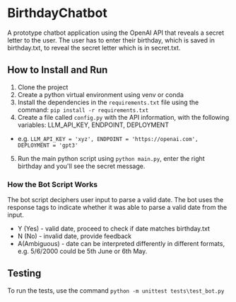 # BirthdayChatbot

A prototype chatbot application using the OpenAI API that reveals a secret letter to the user. The user has to enter their birthday, which is saved in birthday.txt, to reveal the secret letter which is in secret.txt.

## How to Install and Run
1. Clone the project
2. Create a python virtual environment using venv or conda
3. Install the dependencies in the `requirements.txt` file using the command: `pip install -r requirements.txt`
4. Create a file called `config.py` with the API information, with the following variables: LLM_API_KEY, ENDPOINT, DEPLOYMENT
 - e.g. `LLM_API_KEY = 'xyz', ENDPOINT = 'https://openai.com', DEPLOYMENT = 'gpt3'`

5. Run the main python script using `python main.py`, enter the right birthday and you'll see the secret message.

### How the Bot Script Works
The bot script deciphers user input to parse a valid date. 
The bot uses the response tags to indicate whether it was able to parse a valid date from the input.
- Y (Yes) - valid date, proceed to check if date matches birthday.txt 
- N (No) - invalid date, provide feedback
- A(Ambiguous) - date can be interpreted differently in different formats, e.g. 5/6/2000 could be 5th June or 6th May.

## Testing
To run the tests, use the command `python -m unittest tests\test_bot.py` 

